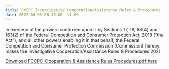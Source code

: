```yaml
---
title: FCCPC Investigative Cooperation/Assistance Rules & Procedures
date: 2022-04-03 23:30:00 -11:00
---
```


In exercise of the powers conferred upon it by Sections 17, 18, 68(4) and 163(2) of the Federal Competition and Consumer Protection Act, 2018 (“the Act”), and all other powers enabling it in that behalf, the Federal Competition and Consumer Protection Commission (Commission) hereby makes the Investigative Cooperation/Assistance Rules & Procedures 2021.


[ Download FCCPC-Cooperation & Assistance Rules Procedures.pdf here](/uploads/FCCPC-Cooperation_Assistance%20Rules_Procedures-26022021-FApdf-fad05e.pdf)